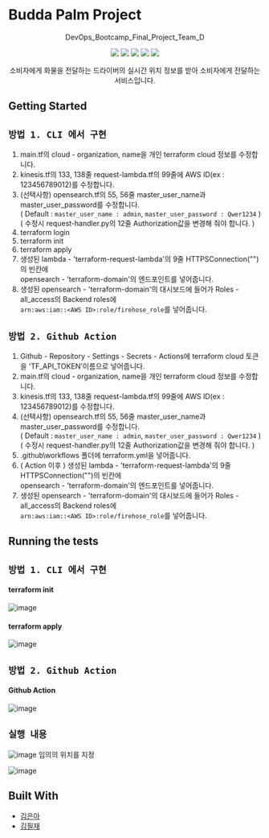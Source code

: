 # Budda Palm Project
<div align="center">
<p>DevOps_Bootcamp_Final_Project_Team_D</p>
    <img src="https://img.shields.io/badge/AmazonAWS-232F3E?style=flat-square&logo=AmazonAWS&logoColor=white"/>
    <img src="https://img.shields.io/badge/Terraform-7B42BC?style=flat-square&logo=Terraform&logoColor=white"/>
    <img src="https://img.shields.io/badge/GitHub Actions-2088FF?style=flat-square&logo=GitHub Actions&logoColor=white"/>
    <img src="https://img.shields.io/badge/OpenSearch-005EB8?style=flat-square&logo=OpenSearch&logoColor=white"/>  
    <img src="https://img.shields.io/badge/Python-3776AB?style=flat-square&logo=Python&logoColor=white"/>
<p>소비자에게 화물을 전달하는 드라이버의 실시간 위치 정보를 받아 소비자에게 전달하는 서비스입니다.</p>
</div>     
    

## Getting Started
   
## `방법 1. CLI 에서 구현`
1. main.tf의 cloud - organization, name을 개인 terraform cloud 정보를 수정합니다.
2. kinesis.tf의 133, 138줄 request-lambda.tf의 99줄에 AWS ID(ex : 123456789012)를 수정합니다.
3. (선택사항) opensearch.tf의 55, 56줄 master_user_name과 master_user_password를 수정합니다.   
   ( Default : `master_user_name : admin`, `master_user_password : Qwer1234` )   
   ( 수정시 request-handler.py의 12줄 Authorization값을 변경해 줘야 합니다. )   
4. terraform login
5. terraform init
6. terraform apply
7. 생성된 lambda - 'terraform-request-lambda'의 9줄 HTTPSConnection("")의 빈칸에   
   opensearch - 'terraform-domain'의 엔드포인트를 넣어줍니다.
8. 생성된 opensearch - 'terraform-domain'의 대시보드에 들어가 Roles - all_access의 Backend roles에   
   `arn:aws:iam::<AWS ID>:role/firehose_role`를 넣어줍니다.   
   
## `방법 2. Github Action`
1. Github - Repository - Settings - Secrets - Actions에 terraform cloud 토큰을 'TF_API_TOKEN'이름으로 넣어줍니다.
2. main.tf의 cloud - organization, name을 개인 terraform cloud 정보를 수정합니다.
3. kinesis.tf의 133, 138줄 request-lambda.tf의 99줄에 AWS ID(ex : 123456789012)를 수정합니다.
4. (선택사항) opensearch.tf의 55, 56줄 master_user_name과 master_user_password를 수정합니다.   
   ( Default : `master_user_name : admin`, `master_user_password : Qwer1234` )   
   ( 수정시 request-handler.py의 12줄 Authorization값을 변경해 줘야 합니다. )   
4. .github\workflows 폴더에 terraform.yml을 넣어줍니다.
5. ( Action 이후 ) 생성된 lambda - 'terraform-request-lambda'의 9줄 HTTPSConnection("")의 빈칸에   
   opensearch - 'terraform-domain'의 엔드포인트를 넣어줍니다.
6. 생성된 opensearch - 'terraform-domain'의 대시보드에 들어가 Roles - all_access의 Backend roles에   
   `arn:aws:iam::<AWS ID>:role/firehose_role`를 넣어줍니다.   

## Running the tests

## `방법 1. CLI 에서 구현`   
#### terraform init
![image](https://user-images.githubusercontent.com/76947477/171099409-2729c93c-af73-47ec-bb86-7c368ea54d7b.png)

#### terraform apply
![image](https://user-images.githubusercontent.com/76947477/171102394-33326f21-5806-4c52-98fe-28066e7e4dc1.png)


## `방법 2. Github Action`   
#### Github Action
![image](https://user-images.githubusercontent.com/76947477/171099809-1bbd68bc-5ffa-4531-8ebf-d2cc869823f1.png)


## `실행 내용`
![image](https://user-images.githubusercontent.com/76947477/171103156-ac6a3f91-52e5-4088-8234-81d81b275dde.png)
임의의 위치를 지정

![image](https://user-images.githubusercontent.com/76947477/171103196-9f564326-7da6-4dca-9713-9d18ffb4b9ed.png)


## Built With
* [김은아](https://github.com/manok119)
* [김필재](https://github.com/Olatte3)
